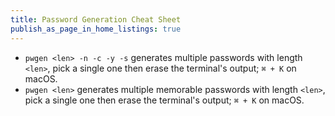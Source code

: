 ```yaml
---
title: Password Generation Cheat Sheet
publish_as_page_in_home_listings: true
---
```


- `pwgen <len> -n -c -y -s` generates multiple passwords with length `<len>`, pick a single one then erase the terminal's output; `⌘ + K` on macOS.
- `pwgen <len>` generates multiple memorable passwords with length `<len>`, pick a single one then erase the terminal's output; `⌘ + K` on macOS.